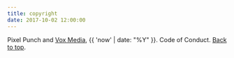 ```yaml
---
title: copyright
date: 2017-10-02 12:00:00
---
```



Pixel Punch and <a href="https://www.voxmedia.com" target="_blank">Vox Media</a>, {{ 'now' | date: "%Y" }}. Code of Conduct. <a href="#top">Back to top</a>.
